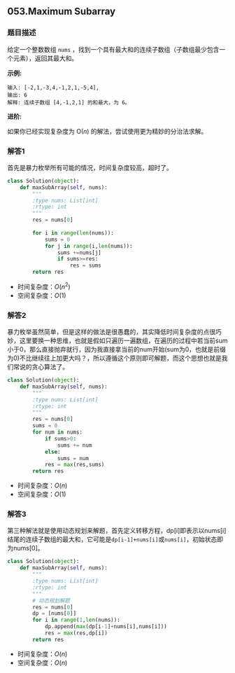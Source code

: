 ## 053.Maximum Subarray

### 题目描述

给定一个整数数组 `nums` ，找到一个具有最大和的连续子数组（子数组最少包含一个元素），返回其最大和。

**示例:**

```
输入: [-2,1,-3,4,-1,2,1,-5,4],
输出: 6
解释: 连续子数组 [4,-1,2,1] 的和最大，为 6。
```

**进阶:**

如果你已经实现复杂度为 O(*n*) 的解法，尝试使用更为精妙的分治法求解。

### 解答1

首先是暴力枚举所有可能的情况，时间复杂度较高，超时了。

```python
class Solution(object):
    def maxSubArray(self, nums):
        """
        :type nums: List[int]
        :rtype: int
        """
        res = nums[0]
        
        for i in range(len(nums)):
            sums = 0
            for j in range(i,len(nums)):
                sums +=nums[j]
                if sums>=res:
                    res = sums
        return res
```

- 时间复杂度：$O(n^2)$
- 空间复杂度：$O(1)$ 

### 解答2

​	暴力枚举虽然简单，但是这样的做法是很愚蠢的，其实降低时间复杂度的点很巧妙，这里要换一种思维，也就是假如只遍历一遍数组，在遍历的过程中若当前sum小于0，那么直接抛弃就行，因为我直接拿当前的num开始(sum为0，也就是前缀为0)不比继续往上加更大吗？，所以遵循这个原则即可解题，而这个思想也就是我们常说的贪心算法了。

```python
class Solution(object):
    def maxSubArray(self, nums):
        """
        :type nums: List[int]
        :rtype: int
        """
        res = nums[0]
        sums = 0
        for num in nums:
            if sums>0:
                sums += num
            else:
                sums = num
            res = max(res,sums)
        return res
```

- 时间复杂度：$O(n)$
- 空间复杂度：$O(1)$ 



### 解答3

​	第三种解法就是使用动态规划来解题，首先定义转移方程，dp[i]即表示以nums[i]结尾的连续子数组的最大和，它可能是`dp[i-1]+nums[i]`或`nums[i]`，初始状态即为nums[0]。

```python
class Solution(object):
    def maxSubArray(self, nums):
        """
        :type nums: List[int]
        :rtype: int
        """
        # 动态规划解题
        res = nums[0]
        dp = [nums[0]]
        for i in range(1,len(nums)):
            dp.append(max(dp[i-1]+nums[i],nums[i]))
            res = max(res,dp[i])
        return res
```

- 时间复杂度：$O(n)$
- 空间复杂度：$O(n)$ 